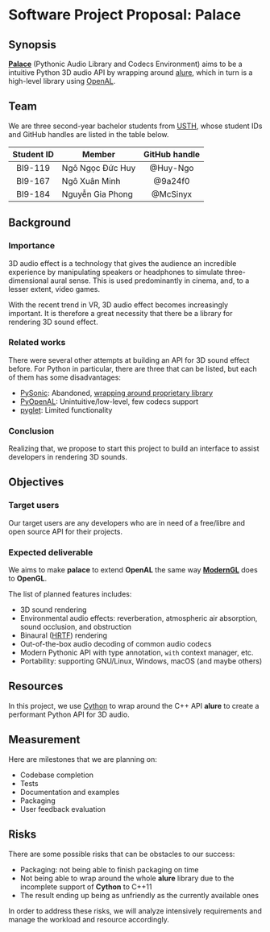 # Software Project Proposal: Palace

## Synopsis

[**Palace**][10] (Pythonic Audio Library and Codecs Environment) aims to be
a intuitive Python 3D audio API by wrapping around [alure][0], which in turn
is a high-level library using [OpenAL][1].

## Team

We are three second-year bachelor students from [USTH][2], whose student IDs
and GitHub handles are listed in the table below.

| Student ID |      Member      | GitHub handle |
| :--------: | ---------------- | :-----------: |
|  BI9-119   | Ngô Ngọc Đức Huy |   @Huy-Ngo    |
|  BI9-167   | Ngô Xuân Minh    |   @9a24f0     |
|  BI9-184   | Nguyễn Gia Phong |   @McSinyx    |

## Background

### Importance

3D audio effect is a technology that gives the audience an incredible experience
by manipulating speakers or headphones to simulate three-dimensional aural
sense. This is used predominantly in cinema, and, to a lesser extent,
video games.

With the recent trend in VR, 3D audio effect becomes increasingly important. It
is therefore a great necessity that there be a library for rendering 3D sound
effect.

### Related works

There were several other attempts at building an API for 3D sound effect before.
For Python in particular, there are three that can be listed, but each of them
has some disadvantages:
- [PySonic][3]: Abandoned, [wrapping around proprietary library][4]
- [PyOpenAL][5]: Unintuitive/low-level, few codecs support
- [pyglet][6]: Limited functionality

### Conclusion

Realizing that, we propose to start this project to build an interface to assist
developers in rendering 3D sounds.

## Objectives

### Target users

Our target users are any developers who are in need of a free/libre and
open source API for their projects.

### Expected deliverable

We aims to make **palace** to extend **OpenAL** the same way [**ModernGL**][7]
does to **OpenGL**.

The list of planned features includes:
- 3D sound rendering
- Environmental audio effects: reverberation, atmospheric air absorption,
  sound occlusion, and obstruction
- Binaural ([HRTF][8]) rendering
- Out-of-the-box audio decoding of common audio codecs
- Modern Pythonic API with type annotation, `with` context manager, etc.
- Portability: supporting GNU/Linux, Windows, macOS (and maybe others)


## Resources

In this project, we use [Cython][9] to wrap around the C++ API **alure**
to create a performant Python API for 3D audio.

## Measurement

Here are milestones that we are planning on:
- Codebase completion
- Tests
- Documentation and examples
- Packaging
- User feedback evaluation

## Risks

There are some possible risks that can be obstacles to our success:
- Packaging: not being able to finish packaging on time
- Not being able to wrap around the whole **alure** library due to the
  incomplete support of **Cython** to C++11
- The result ending up being as unfriendly as the currently available ones

In order to address these risks, we will analyze intensively requirements and
manage the workload and resource accordingly.

[0]: https://github.com/kcat/alure
[1]: https://www.openal.org/
[2]: https://usth.edu.vn/en/
[3]: http://pysonic.sourceforge.net/
[4]: https://fmod.com/licensing
[5]: https://pypi.org/project/PyOpenAL/
[6]: http://pyglet.org/
[7]: https://github.com/moderngl/moderngl
[8]: https://en.wikipedia.org/wiki/Head-related_transfer_function
[9]: https://cython.org/
[10]: https://github.com/McSinyx/palace
